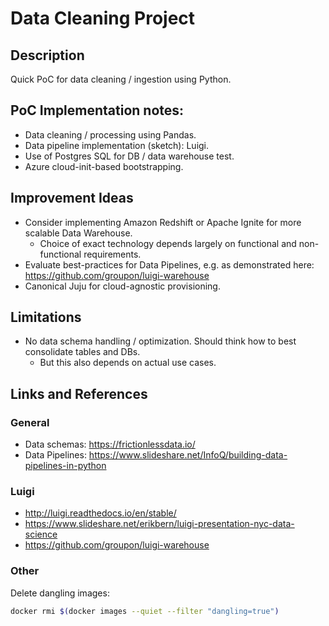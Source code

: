 # Data Cleaning Project

## Description

Quick PoC for data cleaning / ingestion using Python.

## PoC Implementation notes:

* Data cleaning / processing using Pandas.
* Data pipeline implementation (sketch): Luigi.
* Use of Postgres SQL for DB / data warehouse test.
* Azure cloud-init-based bootstrapping.

## Improvement Ideas

* Consider implementing Amazon Redshift or Apache Ignite for more scalable Data Warehouse.
    * Choice of exact technology depends largely on functional and non-functional requirements.
* Evaluate best-practices for Data Pipelines, e.g. as demonstrated here: https://github.com/groupon/luigi-warehouse
* Canonical Juju for cloud-agnostic provisioning.

## Limitations

* No data schema handling / optimization. Should think how to best consolidate tables and DBs.
    * But this also depends on actual use cases.

## Links and References

### General
* Data schemas: https://frictionlessdata.io/
* Data Pipelines: https://www.slideshare.net/InfoQ/building-data-pipelines-in-python

### Luigi

* http://luigi.readthedocs.io/en/stable/
* https://www.slideshare.net/erikbern/luigi-presentation-nyc-data-science
* https://github.com/groupon/luigi-warehouse

### Other

Delete dangling images:

```bash
docker rmi $(docker images --quiet --filter "dangling=true")
```